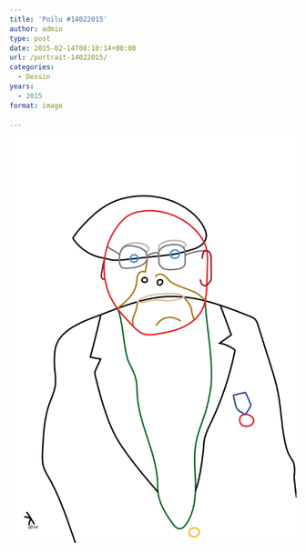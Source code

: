 ```yaml
---
title: 'Poilu #14022015'
author: admin
type: post
date: 2015-02-14T08:10:14+00:00
url: /portrait-14022015/
categories:
  - Dessin
years:
  - 2015
format: image

---
```

![Poilu #14022015](./111.jpg)